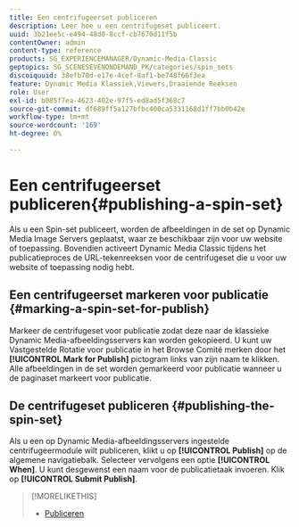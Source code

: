 ```yaml
---
title: Een centrifugeerset publiceren
description: Leer hoe u een centrifugeset publiceert.
uuid: 3b21ee5c-e494-48d0-8ccf-cb7670d11f5b
contentOwner: admin
content-type: reference
products: SG_EXPERIENCEMANAGER/Dynamic-Media-Classic
geptopics: SG_SCENESEVENONDEMAND_PK/categories/spin_sets
discoiquuid: 38efb70d-e17e-4cef-8af1-be748f66f3ea
feature: Dynamic Media Klassiek,Viewers,Draaiende Reeksen
role: User
exl-id: b085f7ea-4623-402e-97f5-ed8ad5f368c7
source-git-commit: df689ff5a127bfbc400ca5331168d1ff7bb0b42e
workflow-type: tm+mt
source-wordcount: '169'
ht-degree: 0%

---
```


# Een centrifugeerset publiceren{#publishing-a-spin-set}

Als u een Spin-set publiceert, worden de afbeeldingen in de set op Dynamic Media Image Servers geplaatst, waar ze beschikbaar zijn voor uw website of toepassing. Bovendien activeert Dynamic Media Classic tijdens het publicatieproces de URL-tekenreeksen voor de centrifugeset die u voor uw website of toepassing nodig hebt.

## Een centrifugeerset markeren voor publicatie {#marking-a-spin-set-for-publish}

Markeer de centrifugeset voor publicatie zodat deze naar de klassieke Dynamic Media-afbeeldingsservers kan worden gekopieerd. U kunt uw Vastgestelde Rotatie voor publicatie in het Browse Comité merken door het **[!UICONTROL Mark for Publish]** pictogram links van zijn naam te klikken. Alle afbeeldingen in de set worden gemarkeerd voor publicatie wanneer u de paginaset markeert voor publicatie.

## De centrifugeset publiceren {#publishing-the-spin-set}

Als u een op Dynamic Media-afbeeldingsservers ingestelde centrifugeermodule wilt publiceren, klikt u op **[!UICONTROL Publish]** op de algemene navigatiebalk. Selecteer vervolgens een optie **[!UICONTROL When]**. U kunt desgewenst een naam voor de publicatietaak invoeren. Klik op **[!UICONTROL Submit Publish]**.

>[!MORELIKETHIS]
>
>* [Publiceren](publishing-files.md#publishing_files)

